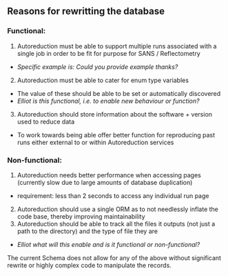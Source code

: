 ## Reasons for rewritting the database

### Functional:

1. Autoreduction must be able to support multiple runs associated with a single job in order to be fit for purpose for SANS / Reflectometry
  * *Specific example is: Could you provide example thanks?*
2. Autoreduction must be able to cater for enum type variables 
  * The value of these should be able to be set or automatically discovered
  * *Elliot is this functional, i.e. to enable new behaviour or function?*
3. Autoreduction should store information about the software + version used to reduce data
  * To work towards being able offer better function for reproducing past runs either external to or within Autoreduction services

### Non-functional:

1. Autoreduction needs better performance when accessing pages (currently slow due to large amounts of database duplication)
  * requirement: less than 2 seconds to access any individual run page
2. Autoreduction should use a single ORM as to not needlessly inflate the code base, thereby improving maintainability
3. Autoreduction should be able to track all the files it outputs (not just a path to the directory) and the type of file they are
  * *Elliot what will this enable and is it functional or non-functional?*

The current Schema does not allow for any of the above without significant rewrite or highly complex code to manipulate the records.
